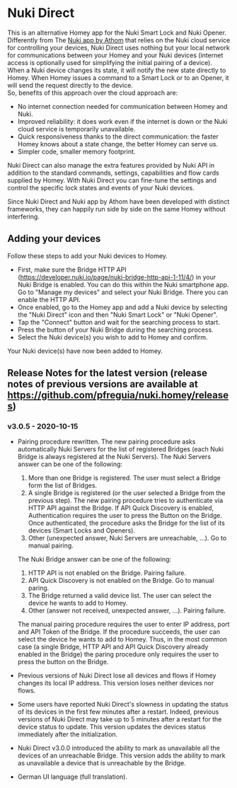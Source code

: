 # Nuki Direct
This is an alternative Homey app for the Nuki Smart Lock and Nuki Opener. Differently from The [Nuki app by Athom](https://apps.athom.com/app/io.nuki) that relies on the Nuki cloud service for controlling your devices, Nuki Direct uses nothing but your local network for communications between your Homey and your Nuki devices (internet access is optionally used for simplifying the initial pairing of a device). When a Nuki device changes its state, it will notify the new state directly to Homey. When Homey issues a command to a Smart Lock or to an Opener, it will send the request directly to the device.  
So, benefits of this approach over the cloud approach are:
* No internet connection needed for communication between Homey and Nuki.
* Improved reliability: it does work even if the internet is down or the Nuki cloud service is temporarily unavailable.
* Quick responsiveness thanks to the direct communication: the faster Homey knows about a state change, the better Homey can serve us.
* Simpler code, smaller memory footprint.

Nuki Direct can also manage the extra features provided by Nuki API in addition to the standard commands, settings, capabilities and flow cards supplied by Homey. With Nuki Direct you can fine-tune the settings and control the specific lock states and events of your Nuki devices.

Since Nuki Direct and Nuki app by Athom have been developed with distinct frameworks, they can happily run side by side on the same Homey without interfering.

## Adding your devices
Follow these steps to add your Nuki devices to Homey.
* First, make sure the Bridge HTTP API (https://developer.nuki.io/page/nuki-bridge-http-api-1-11/4/) in your Nuki Bridge is enabled. You can do this within the Nuki smartphone app. Go to "Manage my devices" and select your Nuki Bridge. There you can enable the HTTP API.
* Once enabled, go to the Homey app and add a Nuki device by selecting the "Nuki Direct" icon and then "Nuki Smart Lock" or "Nuki Opener".
* Tap the "Connect" button and wait for the searching process to start.
* Press the button of your Nuki Bridge during the searching process.
* Select the Nuki device(s) you wish to add to Homey and confirm.

Your Nuki device(s) have now been added to Homey.

## Release Notes for the latest version (release notes of previous versions are available at https://github.com/pfreguia/nuki.homey/releases)
### v3.0.5 - 2020-10-15
* Pairing procedure rewritten. The new pairing procedure asks automatically Nuki Servers for the list of registered Bridges (each Nuki Bridge is always registered at the Nuki Servers).
The Nuki Servers answer can be one of the following:
  1. More than one Bridge is registered. The user must select a Bridge form the list of Bridges.
  2. A single Bridge is registered (or the user selected a Bridge from the previous step). The new pairing procedure tries to authenticate via HTTP API against the Bridge. If API Quick Discovery is enabled, Authentication requires the user to press the Button on the Bridge. Once authenticated, the procedure asks the Bridge for the list of its devices (Smart Locks and Openers). 
  3. Other (unexpected answer, Nuki Servers are unreachable, ...). Go to manual pairing.

  The Nuki Bridge answer can be one of the following:
  1. HTTP API is not enabled on the Bridge. Pairing failure.
  2. API Quick Discovery is not enabled on the Bridge. Go to manual paring.
  3. The Bridge returned a valid device list. The user can select the device he wants to add to Homey.
  4. Other (answer not received, unexpected answer, ...). Pairing failure.

  The manual pairing procedure requires the user to enter IP address, port and API Token of the Bridge. If the procedure succeeds, the user can select the device he wants to add to Homey.
  Thus, in the most common case (a single Bridge, HTTP API and API Quick Discovery already enabled in the Bridge) the paring procedure only requires the user to press the button on the Bridge.
* Previous versions of Nuki Direct lose all devices and flows if Homey changes its local IP address. This version loses neither devices nor flows.
* Some users have reported Nuki Direct's slowness in updating the status of its devices in the first few minutes after a restart. Indeed, previous versions of Nuki Direct may take up to 5 minutes after a restart for the device status to update. This version updates the devices status immediately after the initialization.
* Nuki Direct v3.0.0 introduced the ability to mark as unavailable all the devices of an unreachable Bridge. This version adds the ability to mark as unavailable a device that is unreachable by the Bridge.
* German UI language (full translation).